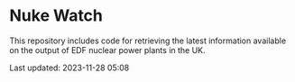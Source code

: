 # Nuke Watch

This repository includes code for retrieving the latest information available on the output of EDF nuclear power plants in the UK.

Last updated: 2023-11-28 05:08